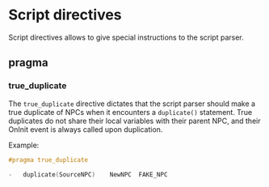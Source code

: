 # Script directives

Script directives allows to give special instructions to the script parser.

## pragma
### true_duplicate
The `true_duplicate` directive dictates that the script parser should make a
true duplicate of NPCs when it encounters a `duplicate()` statement. True
duplicates do not share their local variables with their parent NPC, and their
OnInit event is always called upon duplication.

Example:
```c
#pragma true_duplicate

-	duplicate(SourceNPC)	NewNPC	FAKE_NPC
```
